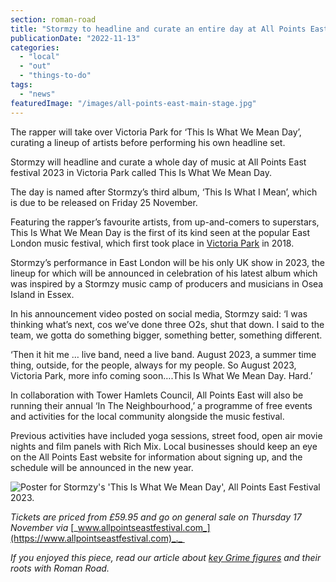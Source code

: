 ```yaml
---
section: roman-road
title: "Stormzy to headline and curate an entire day at All Points East 2023"
publicationDate: "2022-11-13"
categories: 
  - "local"
  - "out"
  - "things-to-do"
tags: 
  - "news"
featuredImage: "/images/all-points-east-main-stage.jpg"
---
```


The rapper will take over Victoria Park for ‘This Is What We Mean Day’, curating a lineup of artists before performing his own headline set.

Stormzy will headline and curate a whole day of music at All Points East festival 2023 in Victoria Park called This Is What We Mean Day. 

The day is named after Stormzy’s third album, ‘This Is What I Mean’, which is due to be released on Friday 25 November. 

Featuring the rapper’s favourite artists, from up-and-comers to superstars, This Is What We Mean Day is the first of its kind seen at the popular East London music festival, which first took place in [Victoria Park](https://romanroadlondon.com/victoria-park-east-london-bow/) in 2018. 

Stormzy’s performance in East London will be his only UK show in 2023, the lineup for which will be announced in celebration of his latest album which was inspired by a Stormzy music camp of producers and musicians in Osea Island in Essex.  

In his announcement video posted on social media, Stormzy said: ‘I was thinking what’s next, cos we’ve done three O2s, shut that down. I said to the team, we gotta do something bigger, something better, something different.

‘Then it hit me … live band, need a live band. August 2023, a summer time thing, outside, for the people, always for my people. So August 2023, Victoria Park, more info coming soon….This Is What We Mean Day. Hard.’ 

In collaboration with Tower Hamlets Council, All Points East will also be running their annual ‘In The Neighbourhood,’ a programme of free events and activities for the local community alongside the music festival. 

Previous activities have included yoga sessions, street food, open air movie nights and film panels with Rich Mix. Local businesses should keep an eye on the All Points East website for information about signing up, and the schedule will be announced in the new year.  

![Poster for Stormzy's 'This Is What We Mean Day', All Points East Festival 2023.](/images/Stormzy-APE-1024x683.jpg)

_Tickets are priced from £59.95 and go on general sale on Thursday 17 November via_ [_www.allpointseastfestival.com_](https://www.allpointseastfestival.com)_._ 

  
_If you enjoyed this piece, read our article about_ [_key Grime figures_](https://romanroadlondon.com/key-grime-figures-history-roman-road/) _and their roots with Roman Road._



